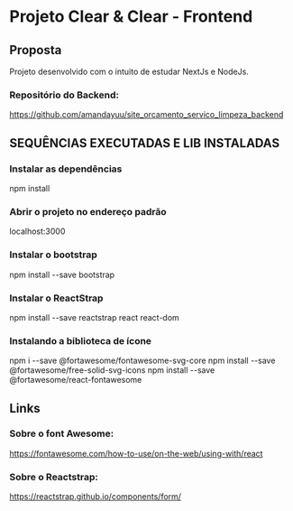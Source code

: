 # Projeto Clear & Clear - Frontend

## Proposta
Projeto desenvolvido com o intuito de estudar NextJs e NodeJs.

### Repositório do Backend: 
https://github.com/amandayuu/site_orcamento_servico_limpeza_backend

## SEQUÊNCIAS EXECUTADAS E LIB INSTALADAS
### Instalar as dependências
npm install

### Abrir o projeto no endereço padrão
localhost:3000

### Instalar o bootstrap
npm install --save bootstrap

### Instalar o ReactStrap
npm install --save reactstrap react react-dom

### Instalando a biblioteca de ícone
npm i --save @fortawesome/fontawesome-svg-core
npm install --save @fortawesome/free-solid-svg-icons
npm install --save @fortawesome/react-fontawesome

## Links

### Sobre o font Awesome:
https://fontawesome.com/how-to-use/on-the-web/using-with/react

### Sobre o Reactstrap:
https://reactstrap.github.io/components/form/
